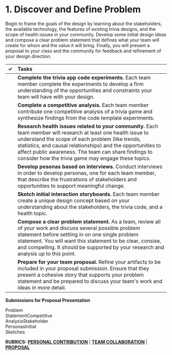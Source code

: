 # 1. Discover and Define Problem

Begin to frame the goals of the design by learning about the stakeholders, the available technology, the features of existing trivia designs, and the scope of health issues in your community. Develop some initial design ideas and compose a clear problem statement that defines what your team will create for whom and the value it will bring. Finally, you will present a proposal to your class and the community for feedback and refinement of your design direction.

| ✓ | Tasks |
| :---: | :--- |
|  | **Complete the trivia app code experiments.** Each team member complete the experiments to develop a firm understanding of the opportunities and constraints your team will have with your design. |
|  | **Complete a competitive analysis.**  Each team member contribute one competitive analysis of a trivia game and synthesize findings from the code template experiments. |
|  | **Research health issues related to your community.** Each team member will research at least one health issue to understand the scope of each problem \(like trends, statistics, and causal relationships\) and the opportunities to affect public awareness. The team can share findings to consider how the trivia game may engage these topics. |
|  | **Develop pesonas based on interviews.** Conduct interviews in order to develop personas, one for each team member, that describe the frustrations of stakeholders and opportunities to support meaningful change. |
|  | **Sketch initial interaction storyboards.** Each team member create a unique design concept based on your understanding about the stakeholders, the trivia code, and a health topic. |
|  | **Compose a clear problem statement.** As a team, review all of your work and discuss several possible problem statement before settling in on one single problem statement. You will want this statement to be clear, consise, and compelling. It should be supported by your research and analysis up to this point. |
|  | **Prepare for your team proposal.** Refine your artifacts to be included in your proposal submission. Ensure that they present a cohesive story that supports your problem statement and be prepared to discuss your team's work and ideas in more detail. |

**Submissions for Proposal Presentation**

Problem  
StatementCompetitive  
AnalysisStakeholder  
PersonasInitial  
Sketches

**RUBRICS:** [**PERSONAL CONTRIBUTION**](https://github.com/idewcomputing/fall2018/tree/6f498d0f3999b5340bcbf1d1c83212228dda59d2/rubrics/personal-contribution.md) \| [**TEAM COLLABORATION**](https://github.com/idewcomputing/fall2018/tree/6f498d0f3999b5340bcbf1d1c83212228dda59d2/rubrics/team-collaboration.md) \| [**PROPOSAL**](https://github.com/idewcomputing/fall2018/tree/6f498d0f3999b5340bcbf1d1c83212228dda59d2/rubrics/1-team-proposal.md)

